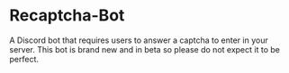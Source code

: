 # Recaptcha-Bot
A Discord bot that requires users to answer a captcha to enter in your server. This bot is brand new and in beta so please do not expect it to be perfect.
